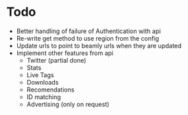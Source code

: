 # Todo

- Better handling of failure of Authentication with api
- Re-write get method to use region from the config
- Update urls to point to beamly urls when they are updated
- Implement other features from api
  - Twitter (partial done)
  - Stats
  - Live Tags
  - Downloads
  - Recomendations
  - ID matching
  - Advertising (only on request)